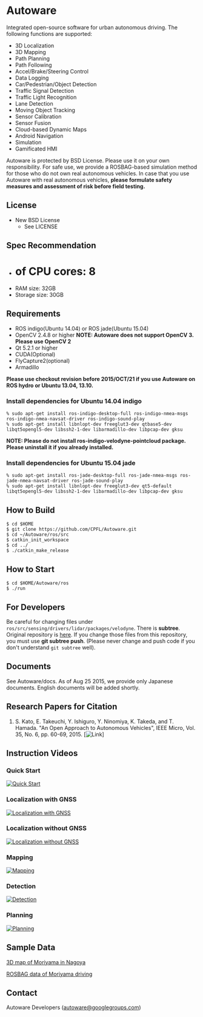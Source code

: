 # Autoware

Integrated open-source software for urban autonomous driving. The following functions are supported:

- 3D Localization
- 3D Mapping
- Path Planning
- Path Following
- Accel/Brake/Steering Control
- Data Logging
- Car/Pedestrian/Object Detection
- Traffic Signal Detection
- Traffic Light Recognition
- Lane Detection
- Moving Object Tracking
- Sensor Calibration
- Sensor Fusion
- Cloud-based Dynamic Maps
- Android Navigation
- Simulation
- Gamificated HMI

Autoware is protected by BSD License. Please use it on your own responsibility. For safe use, we provide a ROSBAG-based simulation method for those who do not own real autonomous vehicles. In case that you use Autoware with real autonomous vehicles, **please formulate safety measures and assessment of risk before field testing.**

## License

* New BSD License
    * See LICENSE

## Spec Recommendation

- # of CPU cores: 8
- RAM size: 32GB
- Storage size: 30GB

## Requirements

- ROS indigo(Ubuntu 14.04) or ROS jade(Ubuntu 15.04)
- OpenCV 2.4.8 or higher **NOTE: Autoware does not support OpenCV 3. Please use OpenCV 2**
- Qt 5.2.1 or higher
- CUDA(Optional)
- FlyCapture2(optional)
- Armadillo

**Please use checkout revision before 2015/OCT/21 if you use Autoware on ROS hydro or Ubuntu 13.04, 13.10.**

### Install dependencies for Ubuntu 14.04 indigo

```
% sudo apt-get install ros-indigo-desktop-full ros-indigo-nmea-msgs ros-indigo-nmea-navsat-driver ros-indigo-sound-play
% sudo apt-get install libnlopt-dev freeglut3-dev qtbase5-dev libqt5opengl5-dev libssh2-1-dev libarmadillo-dev libpcap-dev gksu
```

**NOTE: Please do not install ros-indigo-velodyne-pointcloud package. Please uninstall it if you already installed.**


### Install dependencies for Ubuntu 15.04 jade

```
% sudo apt-get install ros-jade-desktop-full ros-jade-nmea-msgs ros-jade-nmea-navsat-driver ros-jade-sound-play
% sudo apt-get install libnlopt-dev freeglut3-dev qt5-default libqt5opengl5-dev libssh2-1-dev libarmadillo-dev libpcap-dev gksu
```

## How to Build

```
$ cd $HOME
$ git clone https://github.com/CPFL/Autoware.git
$ cd ~/Autoware/ros/src
$ catkin_init_workspace
$ cd ../
$ ./catkin_make_release
```

## How to Start

```
$ cd $HOME/Autoware/ros
$ ./run
```

## For Developers

Be careful for changing files under `ros/src/sensing/drivers/lidar/packages/velodyne`. There is **subtree**.
Original repository is [here](https://github.com/CPFL/velodyne). If you change those files from this
repository, you must use **git subtree push**. (Please never change and push code if you don't understand
`git subtree` well).

## Documents

See Autoware/docs. As of Aug 25 2015, we provide only Japanese documents. English documents will be added shortly.

## Research Papers for Citation

1. S. Kato, E. Takeuchi, Y. Ishiguro, Y. Ninomiya, K. Takeda, and T. Hamada. "An Open Approach to Autonomous Vehicles", IEEE Micro, Vol. 35, No. 6, pp. 60-69, 2015. [![Link](http://dl.acm.org/citation.cfm?id=2881680)]


## Instruction Videos

### Quick Start
[![Quick Start](http://img.youtube.com/vi/ztUtN3ZG6N8/0.jpg)](https://www.youtube.com/watch?v=ztUtN3ZG6N8)

### Localization with GNSS
[![Localization with GNSS](http://img.youtube.com/vi/5x3szHneHzM/0.jpg)](https://www.youtube.com/watch?v=5x3szHneHzM)

### Localization without GNSS
[![Localization without GNSS](http://img.youtube.com/vi/rbtdllALbCE/0.jpg)](https://www.youtube.com/watch?v=rbtdllALbCE)

### Mapping
[![Mapping](http://img.youtube.com/vi/hsX4HX_XBM4/0.jpg)](https://www.youtube.com/watch?v=hsX4HX_XBM4)

### Detection
[![Detection](http://img.youtube.com/vi/UcoYqGniIkE/0.jpg)](https://www.youtube.com/watch?v=UcoYqGniIkE)

### Planning
[![Planning](http://img.youtube.com/vi/QOrsC1P8nN0/0.jpg)](https://www.youtube.com/watch?v=QOrsC1P8nN0)

## Sample Data

[3D map of Moriyama in Nagoya](http://db3.ertl.jp/autoware/sample_data/sample_moriyama_data.tar.gz)

[ROSBAG data of Moriyama driving](http://db3.ertl.jp/autoware/sample_data/sample_moriyama_150324.tar.gz)

## Contact

Autoware Developers (<autoware@googlegroups.com>)
